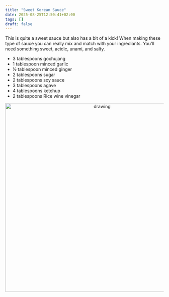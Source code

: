 ```yaml
---
title: "Sweet Korean Sauce"
date: 2025-08-25T12:50:41+02:00
tags: []
draft: false
---
```


This is quite a sweet sauce but also has a bit of a kick! When making these type of sauce you can really mix and match with your ingrediants. You'll need something sweet, acidic, unami, and salty.  


* 3 tablespoons gochujang
* 1 tablespoon minced garlic
* ½ tablespoon minced ginger
* 2 tablespoons sugar
* 2 tablespoons soy sauce
* 3 tablespoons agave
* 4 tablespoons ketchup
* 2 tablespoons Rice wine vinegar

<p align="center"> 
<img src="/food/images/sweet_korean_sauce/IMG_9584.jpeg" alt="drawing" width="600"/>
</p>
<br>